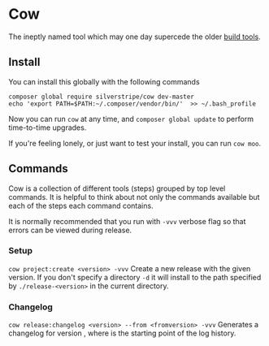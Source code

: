 # Cow

The ineptly named tool which may one day supercede the older [build tools](https://github.com/silverstripe/silverstripe-buildtools).

## Install

You can install this globally with the following commands

```
composer global require silverstripe/cow dev-master
echo 'export PATH=$PATH:~/.composer/vendor/bin/'  >> ~/.bash_profile
```

Now you can run `cow` at any time, and `composer global update` to perform time-to-time upgrades.

If you're feeling lonely, or just want to test your install, you can run `cow moo`.

## Commands

Cow is a collection of different tools (steps) grouped by top level commands. It is helpful to think about
not only the commands available but each of the steps each command contains.

It is normally recommended that you run with `-vvv` verbose flag so that errors can be viewed during release.

### Setup

`cow project:create <version> -vvv` Create a new release with the given version. If you don't specify a directory `-d` it will
install to the path specified by `./release-<version>` in the current directory.

### Changelog

`cow release:changelog <version> --from <fromversion> -vvv` Generates a changelog for version <version>, where
<fromversion> is the starting point of the log history.
